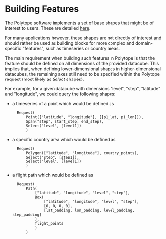 # Building Features

The Polytope software implements a set of base shapes that might be of interest to users. These are detailed [here](../Developer_Guide/shapes.md).

For many applications however, these shapes are not directly of interest and should rather be used as building blocks for more complex and domain-specific "features", such as timeseries or country areas.

The main requirement when building such features in Polytope is that the feature should be defined on all dimensions of the provided datacube.
This implies that, when defining lower-dimensional shapes in higher-dimensional datacubes, the remaining axes still need to be specified within the Polytope request (most likely as *Select* shapes). 

For example, for a given datacube with dimensions "level", "step", "latitude" and "longitude", we could query the following shapes:

- a timeseries of a point which would be defined as

        Request(
            Point(["latitude", "longitude"], [[p1_lat, p1_lon]]), 
            Span("step", start_step, end_step), 
            Select("level", [level1])
            )


- a specific country area which would be defined as 

        Request(
            Polygon(["latitude", "longitude"], country_points), 
            Select("step", [step1]),
            Select("level", [level1])
            )

- a flight path which would be defined as 

        Request(
            Path(
                ["latitude", "longitude", "level", "step"],
                Box(
                    ["latitude", "longitude", "level", "step"],
                    [0, 0, 0, 0],
                    [lat_padding, lon_padding, level_padding, step_padding]
                ),
                flight_points
                )
            )
